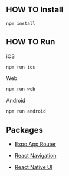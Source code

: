 ## HOW TO Install

```sh
npm install
```

## HOW TO Run

iOS

```sh
npm run ios
```

Web

```sh
npm run web
```

Android

```sh
npm run android
```

## Packages

-   [Expo App Router](https://docs.expo.dev/router/create-pages/)
-   [React Navigation](https://reactnavigation.org/docs/header-buttons)

-   [React Native UI](https://reactnativeelements.com/)
